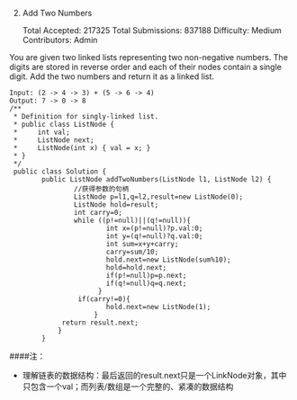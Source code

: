  2. Add Two Numbers

    Total Accepted: 217325
    Total Submissions: 837188
    Difficulty: Medium
    Contributors: Admin

You are given two linked lists representing two non-negative numbers. The digits are stored in reverse order and each of their nodes contain a single digit. Add the two numbers and return it as a linked list.
```
Input: (2 -> 4 -> 3) + (5 -> 6 -> 4)
Output: 7 -> 0 -> 8
/**
 * Definition for singly-linked list.
 * public class ListNode {
 *     int val;
 *     ListNode next;
 *     ListNode(int x) { val = x; }
 * }
 */
 public class Solution {
		public ListNode addTwoNumbers(ListNode l1, ListNode l2) {
		        //获得参数的句柄
				ListNode p=l1,q=l2,result=new ListNode(0);
				ListNode hold=result;
				int carry=0;
				while ((p!=null)||(q!=null)){
						int x=(p!=null)?p.val:0;
						int y=(q!=null)?q.val:0;
						int sum=x+y+carry;
						carry=sum/10;
   						hold.next=new ListNode(sum%10);
   						hold=hold.next;
   						if(p!=null)p=p.next;
  						if(q!=null)q=q.next;
  					  }
   				 if(carry!=0){
    					hold.next=new ListNode(1);
   					 }
   			 return result.next;  
			}
		}
```
####注：
- 理解链表的数据结构：最后返回的result.next只是一个LinkNode对象，其中只包含一个val；而列表/数组是一个完整的、紧凑的数据结构
